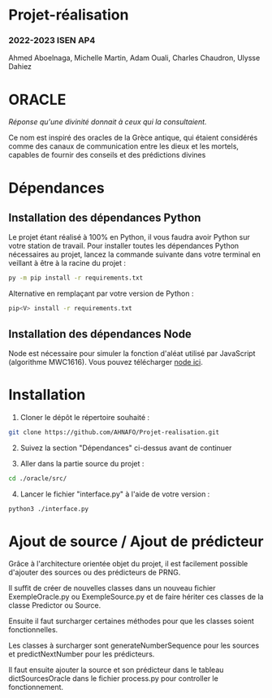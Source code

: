 # Projet-réalisation

### 2022-2023 ISEN AP4

Ahmed Aboelnaga, Michelle Martin, Adam Ouali, Charles Chaudron, Ulysse Dahiez

# ORACLE

_Réponse qu'une divinité donnait à ceux qui la consultaient._

Ce nom est inspiré des oracles de la Grèce antique, qui étaient considérés comme des canaux de communication entre les dieux et les mortels, capables de fournir des conseils et des prédictions divines

# Dépendances

## Installation des dépendances Python

Le projet étant réalisé à 100% en Python, il vous faudra avoir Python sur votre station de travail.
Pour installer toutes les dépendances Python nécessaires au projet, lancez la commande suivante dans votre terminal en veillant à être à la racine du projet :

```bash
py -m pip install -r requirements.txt
```

Alternative en remplaçant <V> par votre version de Python :

```bash
pip<V> install -r requirements.txt
```

## Installation des dépendances Node

Node est nécessaire pour simuler la fonction d'aléat utilisé par JavaScript (algorithme MWC1616).
Vous pouvez télécharger [node ici](https://nodejs.org/en/download).

# Installation

1. Cloner le dépôt le répertoire souhaité :

```bash
git clone https://github.com/AHNAFO/Projet-realisation.git
```

2. Suivez la section "Dépendances" ci-dessus avant de continuer

3. Aller dans la partie source du projet :

```bash
cd ./oracle/src/
```

4. Lancer le fichier "interface.py" à l'aide de votre version :

```bash
python3 ./interface.py
```

# Ajout de source / Ajout de prédicteur

Grâce à l'architecture orientée objet du projet, il est facilement possible d'ajouter des sources ou des prédicteurs de PRNG.

Il suffit de créer de nouvelles classes dans un nouveau fichier ExempleOracle.py ou ExempleSource.py et de faire hériter ces classes de la classe Predictor ou Source.

Ensuite il faut surcharger certaines méthodes pour que les classes soient fonctionnelles.

Les classes à surcharger sont generateNumberSequence pour les sources et predictNextNumber pour les prédicteurs.

Il faut ensuite ajouter la source et son prédicteur dans le tableau dictSourcesOracle dans le fichier process.py pour controller le fonctionnement.
